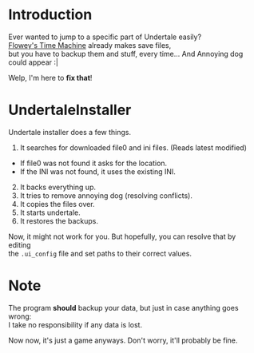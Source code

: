 # Introduction
Ever wanted to jump to a specific part of Undertale easily?  
[Flowey's Time Machine](https://crumblingstatue.github.io/FloweysTimeMachine/) already makes save files,  
but you have to backup them and stuff, every time... And Annoying dog could appear :|

Welp, I'm here to **fix that**!

# UndertaleInstaller
Undertale installer does a few things.  

1. It searches for downloaded file0 and ini files. (Reads latest modified)  
 - If file0 was not found it asks for the location.  
 - If the INI was not found, it uses the existing INI.  
2. It backs everything up.  
3. It tries to remove annoying dog (resolving conflicts).  
4. It copies the files over.  
5. It starts undertale.  
6. It restores the backups.  

Now, it might not work for you. But hopefully, you can resolve that by editing  
the `.ui_config` file and set paths to their correct values.

# Note
The program **should** backup your data, but just in case anything goes wrong:  
I take no responsibility if any data is lost.

Now now, it's just a game anyways. Don't worry, it'll probably be fine.
